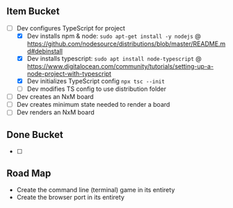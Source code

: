## Item Bucket
- [ ] Dev configures TypeScript for project
    - [x] Dev installs npm & node: `sudo apt-get install -y nodejs` @ https://github.com/nodesource/distributions/blob/master/README.md#debinstall
    - [x] Dev installs typescript: `sudo apt install node-typescript` @ https://www.digitalocean.com/community/tutorials/setting-up-a-node-project-with-typescript
    - [x] Dev initializes TypeScript config `npx tsc --init`
    - [ ] Dev modifies TS config to use distribution folder 
- [ ] Dev creates an NxM board
- [ ] Dev creates minimum state needed to render a board
- [ ] Dev renders an NxM board

## Done Bucket

- [ ]

## Road Map

- Create the command line (terminal) game in its entirety
- Create the browser port in its entirety